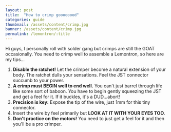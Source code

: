```yaml
---
layout: post
title:  "How to crimp goooooood"
categories: guide
thumbnail: /assets/content/crimp.jpg
banner: /assets/content/crimp.jpg
permalink: /lemontron/:title
---
```


Hi guys, I personally roll with solder gang but crimps are still the GOAT occasionally. You need to
crimp well to assemble a Lemontron, so here are my tips...

1. **Disable the ratchet!** Let the crimper become a natural extension of your body. The ratchet dulls your sensations.
   Feel the JST connector succumb to your power.
2. **A crimp must BEGIN well to end well.** You can't just barrel through life like some sort of baboon. You have to
   begin gently squeezing the JST and get a feel for it. If it buckles, it's a DUD...abort!
3. **Precision is key:** Expose the tip of the wire, just 1mm for this tiny connector.
4. Insert the wire by feel primarily but **LOOK AT IT WITH YOUR EYES TOO**.
5. **Don't practice on the motors!** You need to just get a feel for it and then you'll be a pro crimper.



